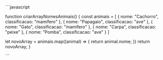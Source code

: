ˋˋˋjavascript

function criarArrayNomesAnimais() {
    const animais = [
      { nome: "Cachorro", classificacao: "mamífero" },
      { nome: "Papagaio", classificacao: "ave" },
      { nome: "Gato", classificacao: "mamífero" },
      { nome: "Carpa", classificacao: "peixe" },
      { nome: "Pomba", classificacao: "ave" }
    ]

 let novoArray = animais.map((animal) => {
   return animal.nome;
 })
  return novoArray;
}

ˋˋ`